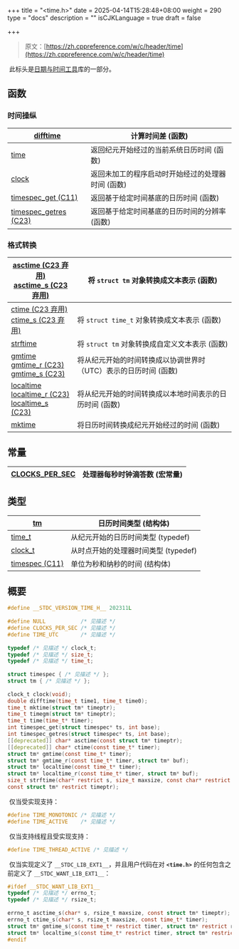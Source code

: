+++
title = "<time.h>"
date = 2025-04-14T15:28:48+08:00
weight = 290
type = "docs"
description = ""
isCJKLanguage = true
draft = false

+++

> 原文：[https://zh.cppreference.com/w/c/header/time](https://zh.cppreference.com/w/c/header/time)

​	此标头是[日期与时间工具](https://zh.cppreference.com/w/c/chrono)库的一部分。

## 函数

### 时间操纵

| [difftime<br />](https://zh.cppreference.com/w/c/chrono/difftime) | 计算时间差 (函数)                                 |
| ------------------------------------------------------------ | ------------------------------------------------- |
| [time<br />](https://zh.cppreference.com/w/c/chrono/time)    | 返回纪元开始经过的当前系统日历时间 (函数)         |
| [clock<br />](https://zh.cppreference.com/w/c/chrono/clock)  | 返回未加工的程序启动时开始经过的处理器时间 (函数) |
| [timespec_get (C11)<br />](https://zh.cppreference.com/w/c/chrono/timespec_get) | 返回基于给定时间基底的日历时间 (函数)             |
| [timespec_getres (C23)<br />](https://zh.cppreference.com/w/c/chrono/timespec_getres) | 返回基于给定时间基底的日历时间的分辨率 (函数)     |

### 格式转换

| [asctime (C23 弃用)<br />asctime_s (C23 弃用)<br />](https://zh.cppreference.com/w/c/chrono/asctime) | 将 `struct tm` 对象转换成文本表示 (函数)                     |
| ------------------------------------------------------------ | ------------------------------------------------------------ |
| [ctime (C23 弃用)<br />ctime_s (C23 弃用)<br />](https://zh.cppreference.com/w/c/chrono/ctime) | 将 `struct time_t` 对象转换成文本表示 (函数)                 |
| [strftime<br />](https://zh.cppreference.com/w/c/chrono/strftime) | 将 `struct tm` 对象转换成自定义文本表示 (函数)               |
| [gmtime <br />gmtime_r (C23)<br />gmtime_s (C23)<br />](https://zh.cppreference.com/w/c/chrono/gmtime) | 将从纪元开始的时间转换成以协调世界时（UTC）表示的日历时间 (函数) |
| [localtime <br />localtime_r (C23)<br />localtime_s (C23)<br />](https://zh.cppreference.com/w/c/chrono/localtime) | 将从纪元开始的时间转换成以本地时间表示的日历时间 (函数)      |
| [mktime<br />](https://zh.cppreference.com/w/c/chrono/mktime) | 将日历时间转换成纪元开始经过的时间 (函数)                    |

## 常量

| [CLOCKS_PER_SEC<br />](https://zh.cppreference.com/w/c/chrono/CLOCKS_PER_SEC) | 处理器每秒时钟滴答数 (宏常量) |
| ------------------------------------------------------------ | ----------------------------- |

## 类型

| [tm<br />](https://zh.cppreference.com/w/c/chrono/tm)        | 日历时间类型 (结构体)                |
| ------------------------------------------------------------ | ------------------------------------ |
| [time_t<br />](https://zh.cppreference.com/w/c/chrono/time_t) | 从纪元开始的日历时间类型 (typedef)   |
| [clock_t<br />](https://zh.cppreference.com/w/c/chrono/clock_t) | 从时点开始的处理器时间类型 (typedef) |
| [timespec (C11)<br />](https://zh.cppreference.com/w/c/chrono/timespec) | 单位为秒和纳秒的时间 (结构体)        |

## 概要

```c
#define __STDC_VERSION_TIME_H__ 202311L
 
#define NULL           /* 见描述 */
#define CLOCKS_PER_SEC /* 见描述 */
#define TIME_UTC       /* 见描述 */
 
typedef /* 见描述 */ clock_t;
typedef /* 见描述 */ size_t;
typedef /* 见描述 */ time_t;
 
struct timespec { /* 见描述 */ };
struct tm { /* 见描述 */ };
 
clock_t clock(void);
double difftime(time_t time1, time_t time0);
time_t mktime(struct tm* timeptr);
time_t timegm(struct tm* timeptr);
time_t time(time_t* timer);
int timespec_get(struct timespec* ts, int base);
int timespec_getres(struct timespec* ts, int base);
[[deprecated]] char* asctime(const struct tm* timeptr);
[[deprecated]] char* ctime(const time_t* timer);
struct tm* gmtime(const time_t* timer);
struct tm* gmtime_r(const time_t* timer, struct tm* buf);
struct tm* localtime(const time_t* timer);
struct tm* localtime_r(const time_t* timer, struct tm* buf);
size_t strftime(char* restrict s, size_t maxsize, const char* restrict format,
const struct tm* restrict timeptr);
```

​	仅当受实现支持：

```c
#define TIME_MONOTONIC /* 见描述 */
#define TIME_ACTIVE    /* 见描述 */
```

​	仅当支持线程且受实现支持：

```c
#define TIME_THREAD_ACTIVE /* 见描述 */
```

​	仅当实现定义了 `__STDC_LIB_EXT1__`，并且用户代码在对 **`<time.h>`** 的任何包含之前定义了 `__STDC_WANT_LIB_EXT1__`：

```c
#ifdef __STDC_WANT_LIB_EXT1__
typedef /* 见描述 */ errno_t;
typedef /* 见描述 */ rsize_t;
 
errno_t asctime_s(char* s, rsize_t maxsize, const struct tm* timeptr);
errno_t ctime_s(char* s, rsize_t maxsize, const time_t* timer);
struct tm* gmtime_s(const time_t* restrict timer, struct tm* restrict result);
struct tm* localtime_s(const time_t* restrict timer, struct tm* restrict result);
#endif
```
